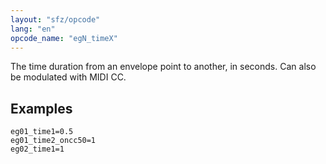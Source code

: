 ```yaml
---
layout: "sfz/opcode"
lang: "en"
opcode_name: "egN_timeX"
---
```

The time duration from an envelope point to another, in seconds.
Can also be modulated with MIDI CC.

## Examples

```
eg01_time1=0.5
eg01_time2_oncc50=1
eg02_time1=1
```

